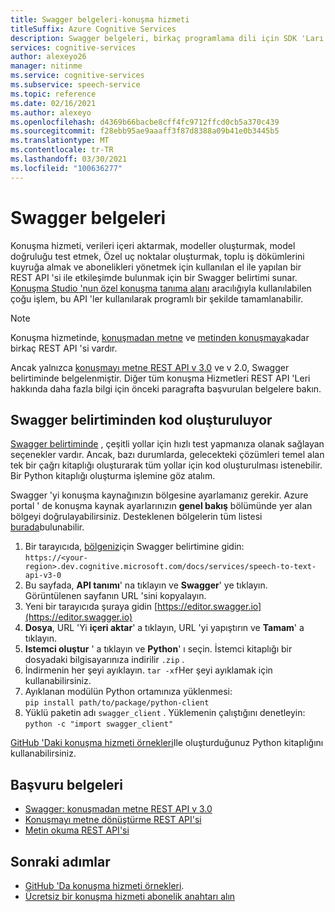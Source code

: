 ```yaml
---
title: Swagger belgeleri-konuşma hizmeti
titleSuffix: Azure Cognitive Services
description: Swagger belgeleri, birkaç programlama dili için SDK 'Ları otomatik olarak oluşturmak üzere kullanılabilir. Hizmetimizdeki tüm işlemler Swagger tarafından destekleniyor
services: cognitive-services
author: alexeyo26
manager: nitinme
ms.service: cognitive-services
ms.subservice: speech-service
ms.topic: reference
ms.date: 02/16/2021
ms.author: alexeyo
ms.openlocfilehash: d4369b66bacbe8cff4fc9712ffcd0cb5a370c439
ms.sourcegitcommit: f28ebb95ae9aaaff3f87d8388a09b41e0b3445b5
ms.translationtype: MT
ms.contentlocale: tr-TR
ms.lasthandoff: 03/30/2021
ms.locfileid: "100636277"
---
```

# <a name="swagger-documentation"></a>Swagger belgeleri

Konuşma hizmeti, verileri içeri aktarmak, modeller oluşturmak, model doğruluğu test etmek, Özel uç noktalar oluşturmak, toplu iş dökümlerini kuyruğa almak ve abonelikleri yönetmek için kullanılan el ile yapılan bir REST API 'si ile etkileşimde bulunmak için bir Swagger belirtimi sunar. [Konuşma Studio 'nun özel konuşma tanıma alanı](https://aka.ms/customspeech) aracılığıyla kullanılabilen çoğu işlem, bu API 'ler kullanılarak programlı bir şekilde tamamlanabilir.

> [!NOTE]
> Konuşma hizmetinde, [konuşmadan metne](rest-speech-to-text.md) ve [metinden konuşmaya](rest-text-to-speech.md)kadar birkaç REST API 'si vardır.  
>
> Ancak yalnızca [konuşmayı metne REST API v 3.0](rest-speech-to-text.md#speech-to-text-rest-api-v30) ve v 2.0, Swagger belirtiminde belgelenmiştir. Diğer tüm konuşma Hizmetleri REST API 'Leri hakkında daha fazla bilgi için önceki paragrafta başvurulan belgelere bakın.

## <a name="generating-code-from-the-swagger-specification"></a>Swagger belirtiminden kod oluşturuluyor

[Swagger belirtiminde](https://westus.dev.cognitive.microsoft.com/docs/services/speech-to-text-api-v3-0) , çeşitli yollar için hızlı test yapmanıza olanak sağlayan seçenekler vardır. Ancak, bazı durumlarda, gelecekteki çözümleri temel alan tek bir çağrı kitaplığı oluşturarak tüm yollar için kod oluşturulması istenebilir. Bir Python kitaplığı oluşturma işlemine göz atalım.

Swagger 'yi konuşma kaynağınızın bölgesine ayarlamanız gerekir. Azure portal ' de konuşma kaynak ayarlarınızın **genel bakış** bölümünde yer alan bölgeyi doğrulayabilirsiniz. Desteklenen bölgelerin tüm listesi [burada](regions.md#speech-to-text)bulunabilir.

1. Bir tarayıcıda, [bölgeniz](regions.md#speech-to-text)için Swagger belirtimine gidin:  
       `https://<your-region>.dev.cognitive.microsoft.com/docs/services/speech-to-text-api-v3-0`
1. Bu sayfada, **API tanımı**' na tıklayın ve **Swagger**' ye tıklayın. Görüntülenen sayfanın URL 'sini kopyalayın.
1. Yeni bir tarayıcıda şuraya gidin [https://editor.swagger.io](https://editor.swagger.io)
1. **Dosya**, URL 'Yi **içeri aktar**' a tıklayın, URL 'yi yapıştırın ve **Tamam**' a tıklayın.
1. **Istemci oluştur** ' a tıklayın ve **Python**' ı seçin. İstemci kitaplığı bir dosyadaki bilgisayarınıza indirilir `.zip` .
1. İndirmenin her şeyi ayıklayın. `tar -xf`Her şeyi ayıklamak için kullanabilirsiniz.
1. Ayıklanan modülün Python ortamınıza yüklenmesi:  
      `pip install path/to/package/python-client`
1. Yüklü paketin adı `swagger_client` . Yüklemenin çalıştığını denetleyin:  
       `python -c "import swagger_client"`

[GitHub 'Daki konuşma hizmeti örnekleri](https://aka.ms/csspeech/samples)Ile oluşturduğunuz Python kitaplığını kullanabilirsiniz.

## <a name="reference-documents"></a>Başvuru belgeleri

* [Swagger: konuşmadan metne REST API v 3.0](https://westus.dev.cognitive.microsoft.com/docs/services/speech-to-text-api-v3-0)
* [Konuşmayı metne dönüştürme REST API'si](rest-speech-to-text.md)
* [Metin okuma REST API'si](rest-text-to-speech.md)

## <a name="next-steps"></a>Sonraki adımlar

* [GitHub 'Da konuşma hizmeti örnekleri](https://aka.ms/csspeech/samples).
* [Ücretsiz bir konuşma hizmeti abonelik anahtarı alın](overview.md#try-the-speech-service-for-free)
